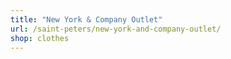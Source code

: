 ```yaml
---
title: "New York & Company Outlet"
url: /saint-peters/new-york-and-company-outlet/
shop: clothes
---
```

